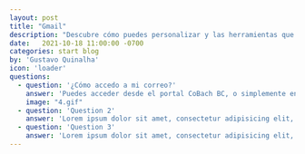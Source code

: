 ```yaml
---
layout: post
title: "Gmail"
description: "Descubre cómo puedes personalizar y las herramientas que tiene Gmail."
date:   2021-10-18 11:00:00 -0700
categories: start blog
by: 'Gustavo Quinalha'
icon: 'loader'
questions:
  - question: '¿Cómo accedo a mi correo?'
    answer: 'Puedes acceder desde el portal CoBach BC, o simplemente entrar a <a href="http://mail.google.com/mail?hl=es-419">www.gmail.com</a> e ingresar tu correo CoBach BC y tu contraseña para acceder rápidamente.'
    image: "4.gif"
  - question: 'Question 2'
    answer: 'Lorem ipsum dolor sit amet, consectetur adipisicing elit, sed do eiusmod tempor incididunt ut labore et dolore magna aliqua. Ut enim ad minim veniam, quis nostrud exercitation ullamco laboris nisi ut aliquip ex ea commodo consequat. Duis aute irure dolor in reprehenderit in voluptate velit esse cillum dolore eu fugiat nulla pariatur. Excepteur sint occaecat cupidatat non proident, sunt in culpa qui officia deserunt mollit anim id est laborum.'
  - question: 'Question 3'
    answer: 'Lorem ipsum dolor sit amet, consectetur adipisicing elit, sed do eiusmod tempor incididunt ut labore et dolore magna aliqua. Ut enim ad minim veniam, quis nostrud exercitation ullamco laboris nisi ut aliquip ex ea commodo consequat. Duis aute irure dolor in reprehenderit in voluptate velit esse cillum dolore eu fugiat nulla pariatur. Excepteur sint occaecat cupidatat non proident, sunt in culpa qui officia deserunt mollit anim id est laborum.'
---
```

